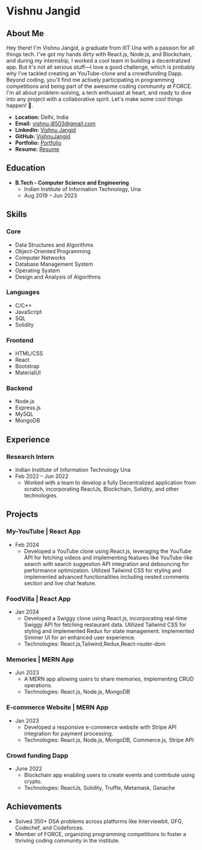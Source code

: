 # Vishnu Jangid

## About Me
Hey there! I'm Vishnu Jangid, a graduate from IIIT Una with a passion for all things tech. I've got my hands dirty with React.js, Node.js, and Blockchain, and during my internship, I worked a cool team in building a decentralized app.
But it's not all serious stuff—I love a good challenge, which is probably why I've tackled creating an YouTube-clone and a crowdfunding Dapp. Beyond coding, you'll find me actively participating in programming competitions and being part of the awesome coding community at FORCE.
I'm all about problem-solving, a tech enthusiast at heart, and ready to dive into any project with a collaborative spirit. Let's make some cool things happen! 🚀.

- **Location:** Delhi, India
- **Email:** vishnu.j8503@gmail.com
- **LinkedIn:** [Vishnu Jangid](https://www.linkedin.com/in/vishnu-jangid-468274218)
- **GitHub:** [VishnuJangid](https://github.com/Vis01)
- **Portfolio:** [ Portfolio](https://vishnujangidportfolio.netlify.app/)
- **Resume:** [Resume](https://bit.ly/VishnuJangidResume)

## Education
- **B.Tech - Computer Science and Engineering**
  - Indian Institute of Information Technology, Una
  - Aug 2019 – Jun 2023

## Skills
### Core
- Data Structures and Algorithms
- Object-Oriented Programming
- Computer Networks
- Database Management System
- Operating System
- Design and Analysis of Algorithms

### Languages
- C/C++
- JavaScript
- SQL
- Solidity

### Frontend
- HTML/CSS
- React
- Bootstrap
- MaterialUI

### Backend
- Node.js
- Express.js
- MySQL
- MongoDB

## Experience
### Research Intern
- Indian Institute of Information Technology Una
- Feb 2022 – Jun 2022
  - Worked with a team to develop a fully Decentralized application from scratch, incorporating ReactJs, Blockchain, Solidity, and other technologies.
  
## Projects
### My-YouTube | React App
- Feb 2024
  - Developed a YouTube clone using React.js, leveraging the YouTube API for fetching videos and implementing features like YouTube-like search with search suggestion API integration and debouncing for performance optimization. Utilized Tailwind CSS for styling and implemented advanced functionalities including nested comments section and live chat feature.

 ### FoodVilla | React App
- Jan 2024
  - Developed a Swiggy clone using React.js, incorporating real-time Swiggy API for fetching restaurant data. Utilized Tailwind CSS for styling and implemented Redux for state management. Implemented Simmer UI for an enhanced user experience.
  - Technologies: React.js,Tailwind,Redux,React-router-dom

### Memories | MERN App
- Jun 2023
  - A MERN app allowing users to share memories, implementing CRUD operations.
  - Technologies: React.js, Node.js, MongoDB
  
### E-commerce Website | MERN App
- Jan 2023
  - Developed a responsive e-commerce website with Stripe API integration for payment processing.
  - Technologies: React.js, Node.js, MongoDB, Commerce.js, Stripe API
  
### Crowd funding Dapp
- June 2022
  - Blockchain app enabling users to create events and contribute using crypto.
  - Technologies: ReactJs, Solidity, Truffle, Metamask, Ganache

## Achievements
- Solved 350+ DSA problems across platforms like Interviewbit, GFG, Codechef, and Codeforces.
- Member of FORCE, organizing programming competitions to foster a thriving coding community in the institute.
